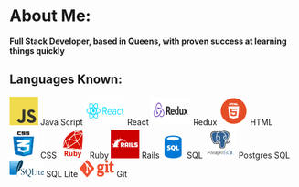<link rel="stylesheet" href="./style.css">
<link rel="icon" type="image/png" href="./images/icon.png"/>
<script src="./hover.js"></script>

# About Me:

**Full Stack Developer, based in Queens, with proven success at learning things quickly**

## Languages Known:
<img id="code" src="images/js.png" height="50" width="50">
<span id="codet">Java Script</span>
<img id="code" src="images/react.png" height="50" width="70" alt="React">
<span id="codet">React</span>
<img id="code" src="images/redux.png" height="50" width="70">
<span id="codet">Redux</span>
<img id="code" src="images/html.png" height="50" width="50">
<span id="codet">HTML</span>
<img id="code" src="images/css.png" height="50" width="50">
<span id="codet">CSS</span>
<img id="code" src="images/ruby.png" height="50" width="50">
<span id="codet">Ruby</span>
<img id="code" src="images/rails.png" height="50" width="50">
<span id="codet">Rails</span>
<img id="code2" src="images/sql.png" height="40" width="40">
<span id="codet">SQL</span>
<img id="code" src="images/post.png" height="55" width="55">
<span id="codet">Postgres SQL</span>
<img id="code2" src="images/lite.png" height="30" width="60">
<span id="codet">SQL Lite</span>
<img id="code2" src="images/git.png" height="30" width="60">
<span id="codet">Git</span>




